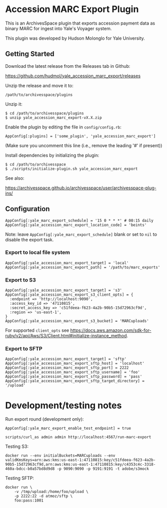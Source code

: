 # Accession MARC Export Plugin

This is an ArchivesSpace plugin that exports accession payment data as binary MARC for ingest into Yale's Voyager system.

This plugin was developed by Hudson Molonglo for Yale University.

## Getting Started

Download the latest release from the Releases tab in Github:

  https://github.com/hudmol/yale_accession_marc_export/releases

Unzip the release and move it to:

    /path/to/archivesspace/plugins

Unzip it:

    $ cd /path/to/archivesspace/plugins
    $ unzip yale_accession_marc_export-vX.X.zip

Enable the plugin by editing the file in `config/config.rb`:

    AppConfig[:plugins] = ['some_plugin', 'yale_accession_marc_export']

(Make sure you uncomment this line (i.e., remove the leading '#' if present))

Install dependencies by initializing the plugin:

    $ cd /path/to/archivesspace
    $ ./scripts/initialize-plugin.sh yale_accession_marc_export

See also:

  https://archivesspace.github.io/archivesspace/user/archivesspace-plug-ins/

## Configuration

```
AppConfig[:yale_marc_export_schedule] = '15 0 * * *' # 00:15 daily
AppConfig[:yale_accession_marc_export_location_code] = 'beints'
```

Note: leave `AppConfig[:yale_marc_export_schedule]` blank or set to `nil` to disable the export task.

### Export to local file system
```
AppConfig[:yale_accession_marc_export_target] = 'local'
AppConfig[:yale_accession_marc_export_path] = '/path/to/marc_exports'
```

### Export to S3
```
AppConfig[:yale_accession_marc_export_target] = 's3'
AppConfig[:yale_accession_marc_export_s3_client_opts] = {
  :endpoint => 'http://localhost:9090',
  :access_key_id => '47110815',
  :secret_access_key => 'c51fdeea-f623-4a2b-90b5-15d72963cf9d',
  :region => 'us-east-1',
}
AppConfig[:yale_accession_marc_export_s3_bucket] = 'MARCuploads'
```
For supported `client_opts` see https://docs.aws.amazon.com/sdk-for-ruby/v2/api/Aws/S3/Client.html#initialize-instance_method.

### Export to SFTP
```
AppConfig[:yale_accession_marc_export_target] = 'sftp'
AppConfig[:yale_accession_marc_export_sftp_host] = 'localhost'
AppConfig[:yale_accession_marc_export_sftp_port] = 2222
AppConfig[:yale_accession_marc_export_sftp_username] = 'foo'
AppConfig[:yale_accession_marc_export_sftp_password] = 'pass'
AppConfig[:yale_accession_marc_export_sftp_target_directory] = '/upload'
```

# Development/testing notes

Run export round (development only):

```
AppConfig[:yale_marc_export_enable_test_endpoint] = true
```

```
scripts/curl_as admin admin http://localhost:4567/run-marc-export
```

Testing S3:

```
docker run --env initialBuckets=MARCuploads --env  validKmsKeys=arn:aws:kms:us-east-1:47110815:key/c51fdeea-f623-4a2b-90b5-15d72963cf9d,arn:aws:kms:us-east-1:47110815:key/c4353c4c-3318-460a-bdcc-b0a57bd8d9d8 -p 9090:9090 -p 9191:9191 -t adobe/s3mock
```

Testing SFTP:

```
docker run \
    -v /tmp/upload:/home/foo/upload \
    -p 2222:22 -d atmoz/sftp \
    foo:pass:1001
```